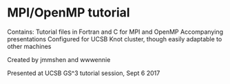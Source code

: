 # MPI/OpenMP tutorial

Contains:
Tutorial files in Fortran and C for MPI and OpenMP
Accompanying presentations
Configured for UCSB Knot cluster, though easily adaptable to other machines

Created by jmmshen and wwwennie

Presented at UCSB GS^3 tutorial session, Sept 6 2017

